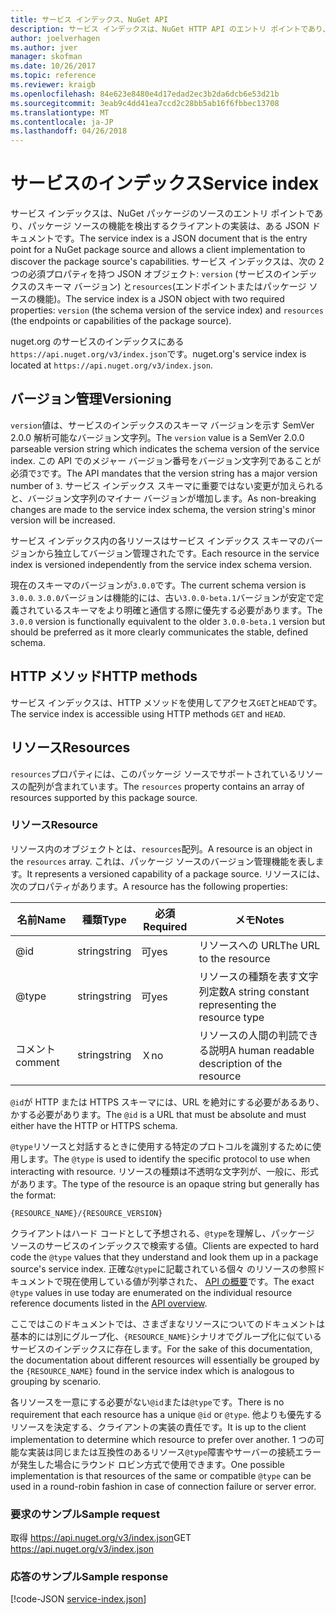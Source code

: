 ```yaml
---
title: サービス インデックス、NuGet API
description: サービス インデックスは、NuGet HTTP API のエントリ ポイントであり、サーバーの機能を列挙します。
author: joelverhagen
ms.author: jver
manager: skofman
ms.date: 10/26/2017
ms.topic: reference
ms.reviewer: kraigb
ms.openlocfilehash: 84e623e8480e4d17edad2ec3b2da6dcb6e53d21b
ms.sourcegitcommit: 3eab9c4dd41ea7ccd2c28bb5ab16f6fbbec13708
ms.translationtype: MT
ms.contentlocale: ja-JP
ms.lasthandoff: 04/26/2018
---
```

# <a name="service-index"></a><span data-ttu-id="c2595-103">サービスのインデックス</span><span class="sxs-lookup"><span data-stu-id="c2595-103">Service index</span></span>

<span data-ttu-id="c2595-104">サービス インデックスは、NuGet パッケージのソースのエントリ ポイントであり、パッケージ ソースの機能を検出するクライアントの実装は、ある JSON ドキュメントです。</span><span class="sxs-lookup"><span data-stu-id="c2595-104">The service index is a JSON document that is the entry point for a NuGet package source and allows a client implementation to discover the package source's capabilities.</span></span> <span data-ttu-id="c2595-105">サービス インデックスは、次の 2 つの必須プロパティを持つ JSON オブジェクト: `version` (サービスのインデックスのスキーマ バージョン) と`resources`(エンドポイントまたはパッケージ ソースの機能)。</span><span class="sxs-lookup"><span data-stu-id="c2595-105">The service index is a JSON object with two required properties: `version` (the schema version of the service index) and `resources`  (the endpoints or capabilities of the package source).</span></span>

<span data-ttu-id="c2595-106">nuget.org のサービスのインデックスにある`https://api.nuget.org/v3/index.json`です。</span><span class="sxs-lookup"><span data-stu-id="c2595-106">nuget.org's service index is located at `https://api.nuget.org/v3/index.json`.</span></span>

## <a name="versioning"></a><span data-ttu-id="c2595-107">バージョン管理</span><span class="sxs-lookup"><span data-stu-id="c2595-107">Versioning</span></span>

<span data-ttu-id="c2595-108">`version`値は、サービスのインデックスのスキーマ バージョンを示す SemVer 2.0.0 解析可能なバージョン文字列。</span><span class="sxs-lookup"><span data-stu-id="c2595-108">The `version` value is a SemVer 2.0.0 parseable version string which indicates the schema version of the service index.</span></span> <span data-ttu-id="c2595-109">この API でのメジャー バージョン番号をバージョン文字列であることが必須で`3`です。</span><span class="sxs-lookup"><span data-stu-id="c2595-109">The API mandates that the version string has a major version number of `3`.</span></span> <span data-ttu-id="c2595-110">サービス インデックス スキーマに重要ではない変更が加えられると、バージョン文字列のマイナー バージョンが増加します。</span><span class="sxs-lookup"><span data-stu-id="c2595-110">As non-breaking changes are made to the service index schema, the version string's minor version will be increased.</span></span>

<span data-ttu-id="c2595-111">サービス インデックス内の各リソースはサービス インデックス スキーマのバージョンから独立してバージョン管理されたです。</span><span class="sxs-lookup"><span data-stu-id="c2595-111">Each resource in the service index is versioned independently from the service index schema version.</span></span>

<span data-ttu-id="c2595-112">現在のスキーマのバージョンが`3.0.0`です。</span><span class="sxs-lookup"><span data-stu-id="c2595-112">The current schema version is `3.0.0`.</span></span> <span data-ttu-id="c2595-113">`3.0.0`バージョンは機能的には、古い`3.0.0-beta.1`バージョンが安定で定義されているスキーマをより明確と通信する際に優先する必要があります。</span><span class="sxs-lookup"><span data-stu-id="c2595-113">The `3.0.0` version is functionally equivalent to the older `3.0.0-beta.1` version but should be preferred as it more clearly communicates the stable, defined schema.</span></span>

## <a name="http-methods"></a><span data-ttu-id="c2595-114">HTTP メソッド</span><span class="sxs-lookup"><span data-stu-id="c2595-114">HTTP methods</span></span>

<span data-ttu-id="c2595-115">サービス インデックスは、HTTP メソッドを使用してアクセス`GET`と`HEAD`です。</span><span class="sxs-lookup"><span data-stu-id="c2595-115">The service index is accessible using HTTP methods `GET` and `HEAD`.</span></span>

## <a name="resources"></a><span data-ttu-id="c2595-116">リソース</span><span class="sxs-lookup"><span data-stu-id="c2595-116">Resources</span></span>

<span data-ttu-id="c2595-117">`resources`プロパティには、このパッケージ ソースでサポートされているリソースの配列が含まれています。</span><span class="sxs-lookup"><span data-stu-id="c2595-117">The `resources` property contains an array of resources supported by this package source.</span></span>

### <a name="resource"></a><span data-ttu-id="c2595-118">リソース</span><span class="sxs-lookup"><span data-stu-id="c2595-118">Resource</span></span>

<span data-ttu-id="c2595-119">リソース内のオブジェクトとは、`resources`配列。</span><span class="sxs-lookup"><span data-stu-id="c2595-119">A resource is an object in the `resources` array.</span></span> <span data-ttu-id="c2595-120">これは、パッケージ ソースのバージョン管理機能を表します。</span><span class="sxs-lookup"><span data-stu-id="c2595-120">It represents a versioned capability of a package source.</span></span> <span data-ttu-id="c2595-121">リソースには、次のプロパティがあります。</span><span class="sxs-lookup"><span data-stu-id="c2595-121">A resource has the following properties:</span></span>

<span data-ttu-id="c2595-122">名前</span><span class="sxs-lookup"><span data-stu-id="c2595-122">Name</span></span>          | <span data-ttu-id="c2595-123">種類</span><span class="sxs-lookup"><span data-stu-id="c2595-123">Type</span></span>   | <span data-ttu-id="c2595-124">必須</span><span class="sxs-lookup"><span data-stu-id="c2595-124">Required</span></span> | <span data-ttu-id="c2595-125">メモ</span><span class="sxs-lookup"><span data-stu-id="c2595-125">Notes</span></span>
------------- | ------ | -------- | -----
@id           | <span data-ttu-id="c2595-126">string</span><span class="sxs-lookup"><span data-stu-id="c2595-126">string</span></span> | <span data-ttu-id="c2595-127">可</span><span class="sxs-lookup"><span data-stu-id="c2595-127">yes</span></span>      | <span data-ttu-id="c2595-128">リソースへの URL</span><span class="sxs-lookup"><span data-stu-id="c2595-128">The URL to the resource</span></span>
@type         | <span data-ttu-id="c2595-129">string</span><span class="sxs-lookup"><span data-stu-id="c2595-129">string</span></span> | <span data-ttu-id="c2595-130">可</span><span class="sxs-lookup"><span data-stu-id="c2595-130">yes</span></span>      | <span data-ttu-id="c2595-131">リソースの種類を表す文字列定数</span><span class="sxs-lookup"><span data-stu-id="c2595-131">A string constant representing the resource type</span></span>
<span data-ttu-id="c2595-132">コメント</span><span class="sxs-lookup"><span data-stu-id="c2595-132">comment</span></span>       | <span data-ttu-id="c2595-133">string</span><span class="sxs-lookup"><span data-stu-id="c2595-133">string</span></span> | <span data-ttu-id="c2595-134">Ｘ</span><span class="sxs-lookup"><span data-stu-id="c2595-134">no</span></span>       | <span data-ttu-id="c2595-135">リソースの人間の判読できる説明</span><span class="sxs-lookup"><span data-stu-id="c2595-135">A human readable description of the resource</span></span>

<span data-ttu-id="c2595-136">`@id`が HTTP または HTTPS スキーマには、URL を絶対にする必要があるあり、かする必要があります。</span><span class="sxs-lookup"><span data-stu-id="c2595-136">The `@id` is a URL that must be absolute and must either have the HTTP or HTTPS schema.</span></span>

<span data-ttu-id="c2595-137">`@type`リソースと対話するときに使用する特定のプロトコルを識別するために使用します。</span><span class="sxs-lookup"><span data-stu-id="c2595-137">The `@type` is used to identify the specific protocol to use when interacting with resource.</span></span> <span data-ttu-id="c2595-138">リソースの種類は不透明な文字列が、一般に、形式があります。</span><span class="sxs-lookup"><span data-stu-id="c2595-138">The type of the resource is an opaque string but generally has the format:</span></span>

    {RESOURCE_NAME}/{RESOURCE_VERSION}

<span data-ttu-id="c2595-139">クライアントはハード コードとして予想される、`@type`を理解し、パッケージ ソースのサービスのインデックスで検索する値。</span><span class="sxs-lookup"><span data-stu-id="c2595-139">Clients are expected to hard code the `@type` values that they understand and look them up in a package source's service index.</span></span> <span data-ttu-id="c2595-140">正確な`@type`に記載されている個々 のリソースの参照ドキュメントで現在使用している値が列挙された、 [API の概要](overview.md#resources-and-schema)です。</span><span class="sxs-lookup"><span data-stu-id="c2595-140">The exact `@type` values in use today are enumerated on the individual resource reference documents listed in the [API overview](overview.md#resources-and-schema).</span></span>

<span data-ttu-id="c2595-141">ここではこのドキュメントでは、さまざまなリソースについてのドキュメントは基本的には別にグループ化、`{RESOURCE_NAME}`シナリオでグループ化に似ているサービスのインデックスに存在します。</span><span class="sxs-lookup"><span data-stu-id="c2595-141">For the sake of this documentation, the documentation about different resources will essentially be grouped by the `{RESOURCE_NAME}` found in the service index which is analogous to grouping by scenario.</span></span> 

<span data-ttu-id="c2595-142">各リソースを一意にする必要がない`@id`または`@type`です。</span><span class="sxs-lookup"><span data-stu-id="c2595-142">There is no requirement that each resource has a unique `@id` or `@type`.</span></span> <span data-ttu-id="c2595-143">他よりも優先するリソースを決定する、クライアントの実装の責任です。</span><span class="sxs-lookup"><span data-stu-id="c2595-143">It is up to the client implementation to determine which resource to prefer over another.</span></span> <span data-ttu-id="c2595-144">1 つの可能な実装は同じまたは互換性のあるリソース`@type`障害やサーバーの接続エラーが発生した場合にラウンド ロビン方式で使用できます。</span><span class="sxs-lookup"><span data-stu-id="c2595-144">One possible implementation is that resources of the same or compatible `@type` can be used in a round-robin fashion in case of connection failure or server error.</span></span>

### <a name="sample-request"></a><span data-ttu-id="c2595-145">要求のサンプル</span><span class="sxs-lookup"><span data-stu-id="c2595-145">Sample request</span></span>

<span data-ttu-id="c2595-146">取得 https://api.nuget.org/v3/index.json</span><span class="sxs-lookup"><span data-stu-id="c2595-146">GET https://api.nuget.org/v3/index.json</span></span>

### <a name="sample-response"></a><span data-ttu-id="c2595-147">応答のサンプル</span><span class="sxs-lookup"><span data-stu-id="c2595-147">Sample response</span></span>

[!code-JSON [service-index.json](./_data/service-index.json)]
